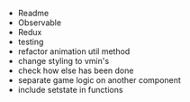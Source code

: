 * Readme
* Observable
* Redux
* testing
* refactor animation util method
* change styling to vmin's
* check how else has been done
* separate game logic on another component
* include setstate in functions
